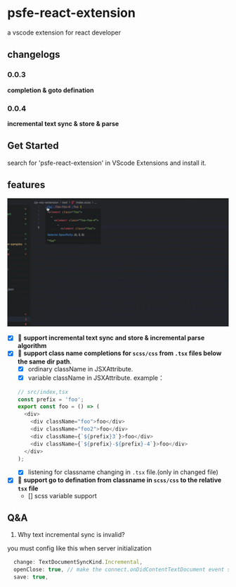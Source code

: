 # psfe-react-extension

a vscode extension for react developer

## changelogs

### 0.0.3

**completion & goto defination**

### 0.0.4

**incremental text sync & store & parse**

## Get Started

search for 'psfe-react-extension' in VScode Extensions and install it.

## features

![](feature.gif)

- [x] 🌟 **support incremental text sync and store & incremental parse algorithm**
- [x] 🌟 **support class name completions for `scss/css` from `.tsx` files below the same dir path**.
  - [x] ordinary className in JSXAttribute.
  - [x] variable className in JSXAttribute. example：
  ```ts
  // src/index,tsx
  const prefix = 'foo';
  export const foo = () => (
    <div>
      <div className="foo">foo</div>
      <div className="foo2">foo</div>
      <div className={`${prefix}3`}>foo</div>
      <div className={`${prefix}-${prefix}-4`}>foo</div>
    </div>
  );
  ```
  - [x] listening for classname changing in `.tsx` file.(only in changed file)
- [x] 🌟 **support go to defination from classname in `scss/css` to the relative `tsx` file**
  - [] scss variable support

## Q&A

1. Why text incremental sync is invalid?

you must config like this when server initialization

```js
  change: TextDocumentSyncKind.Incremental,
  openClose: true, // make the connect.onDidContentTextDocument event sent to the lsp
  save: true,
```
